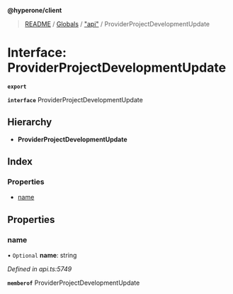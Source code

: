 **@hyperone/client**

> [README](../README.md) / [Globals](../globals.md) / ["api"](../modules/_api_.md) / ProviderProjectDevelopmentUpdate

# Interface: ProviderProjectDevelopmentUpdate

**`export`** 

**`interface`** ProviderProjectDevelopmentUpdate

## Hierarchy

* **ProviderProjectDevelopmentUpdate**

## Index

### Properties

* [name](_api_.providerprojectdevelopmentupdate.md#name)

## Properties

### name

• `Optional` **name**: string

*Defined in api.ts:5749*

**`memberof`** ProviderProjectDevelopmentUpdate
